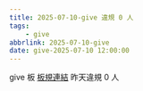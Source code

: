 ```yaml
---
title: 2025-07-10-give 違規 0 人
tags:
    - give
abbrlink: 2025-07-10-give
date: give-2025-07-10 12:00:00
---
```

give 板 [板規連結](https://www.ptt.cc/bbs/give/M.1612495900.A.C32.html)
昨天違規 0 人
